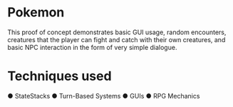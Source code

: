 # Pokemon

This proof of concept demonstrates basic GUI usage, random encounters, creatures that the player can fight and catch with their own creatures, and basic NPC interaction in the form of very simple dialogue.

# Techniques used

● StateStacks
● Turn-Based Systems
● GUIs
● RPG Mechanics
